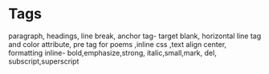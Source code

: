 # Tags
 paragraph, headings, line break, anchor tag- target blank, horizontal line tag and color attribute, pre tag for poems ,inline css ,text align center, formatting inline- bold,emphasize,strong, italic,small,mark, del, subscript,superscript 
